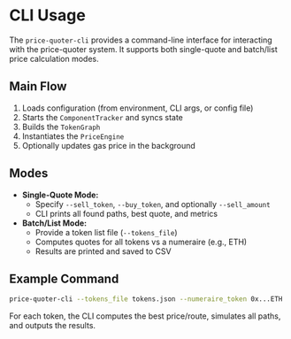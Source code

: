 # CLI Usage

The `price-quoter-cli` provides a command-line interface for interacting with the price-quoter system. It supports both single-quote and batch/list price calculation modes.

## Main Flow
1. Loads configuration (from environment, CLI args, or config file)
2. Starts the `ComponentTracker` and syncs state
3. Builds the `TokenGraph`
4. Instantiates the `PriceEngine`
5. Optionally updates gas price in the background

## Modes
- **Single-Quote Mode:**
  - Specify `--sell_token`, `--buy_token`, and optionally `--sell_amount`
  - CLI prints all found paths, best quote, and metrics
- **Batch/List Mode:**
  - Provide a token list file (`--tokens_file`)
  - Computes quotes for all tokens vs a numeraire (e.g., ETH)
  - Results are printed and saved to CSV

## Example Command
```sh
price-quoter-cli --tokens_file tokens.json --numeraire_token 0x...ETH
```

For each token, the CLI computes the best price/route, simulates all paths, and outputs the results. 